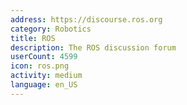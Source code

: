 ```yaml
---
address: https://discourse.ros.org
category: Robotics
title: ROS
description: The ROS discussion forum
userCount: 4599
icon: ros.png
activity: medium
language: en_US
---
```

